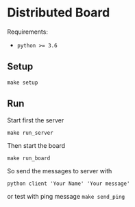 # Distributed Board

Requirements:

- `python >= 3.6`


## Setup

```shell
make setup
```

## Run

Start first the server

```shell
make run_server
```

Then start the board

```shell
make run_board
```

So send the messages to server with

```
python client 'Your Name' 'Your message'
```
or test with ping message `make send_ping`
